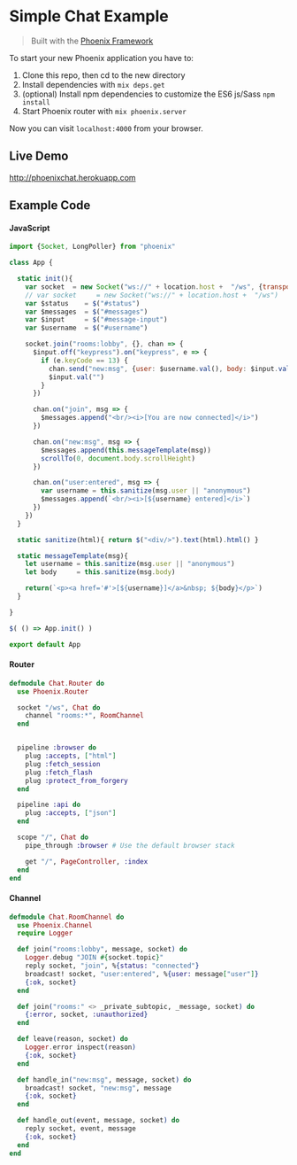 # Simple Chat Example
> Built with the [Phoenix Framework](https://github.com/phoenixframework/phoenix)

To start your new Phoenix application you have to:

1. Clone this repo, then cd to the new directory
2. Install dependencies with `mix deps.get`
3. (optional) Install npm dependencies to customize the ES6 js/Sass `npm install`
4. Start Phoenix router with `mix phoenix.server`

Now you can visit `localhost:4000` from your browser.

## Live Demo
http://phoenixchat.herokuapp.com


## Example Code

#### JavaScript
```javascript
import {Socket, LongPoller} from "phoenix"

class App {

  static init(){
    var socket  = new Socket("ws://" + location.host +  "/ws", {transport: LongPoller})
    // var socket     = new Socket("ws://" + location.host +  "/ws")
    var $status    = $("#status")
    var $messages  = $("#messages")
    var $input     = $("#message-input")
    var $username  = $("#username")

    socket.join("rooms:lobby", {}, chan => {
      $input.off("keypress").on("keypress", e => {
        if (e.keyCode == 13) {
          chan.send("new:msg", {user: $username.val(), body: $input.val()})
          $input.val("")
        }
      })

      chan.on("join", msg => {
        $messages.append("<br/><i>[You are now connected]</i>")
      })

      chan.on("new:msg", msg => {
        $messages.append(this.messageTemplate(msg))
        scrollTo(0, document.body.scrollHeight)
      })

      chan.on("user:entered", msg => {
        var username = this.sanitize(msg.user || "anonymous")
        $messages.append(`<br/><i>[${username} entered]</i>`)
      })
    })
  }

  static sanitize(html){ return $("<div/>").text(html).html() }

  static messageTemplate(msg){
    let username = this.sanitize(msg.user || "anonymous")
    let body     = this.sanitize(msg.body)

    return(`<p><a href='#'>[${username}]</a>&nbsp; ${body}</p>`)
  }

}

$( () => App.init() )

export default App
 ```

#### Router
```elixir
defmodule Chat.Router do
  use Phoenix.Router

  socket "/ws", Chat do
    channel "rooms:*", RoomChannel
  end


  pipeline :browser do
    plug :accepts, ["html"]
    plug :fetch_session
    plug :fetch_flash
    plug :protect_from_forgery
  end

  pipeline :api do
    plug :accepts, ["json"]
  end

  scope "/", Chat do
    pipe_through :browser # Use the default browser stack

    get "/", PageController, :index
  end
end
```

#### Channel
```elixir
defmodule Chat.RoomChannel do
  use Phoenix.Channel
  require Logger

  def join("rooms:lobby", message, socket) do
    Logger.debug "JOIN #{socket.topic}"
    reply socket, "join", %{status: "connected"}
    broadcast! socket, "user:entered", %{user: message["user"]}
    {:ok, socket}
  end

  def join("rooms:" <> _private_subtopic, _message, socket) do
    {:error, socket, :unauthorized}
  end

  def leave(reason, socket) do
    Logger.error inspect(reason)
    {:ok, socket}
  end

  def handle_in("new:msg", message, socket) do
    broadcast! socket, "new:msg", message
    {:ok, socket}
  end

  def handle_out(event, message, socket) do
    reply socket, event, message
    {:ok, socket}
  end
end
```
